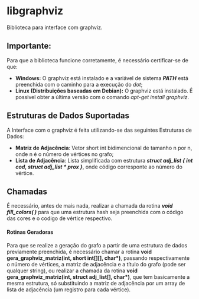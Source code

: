 # libgraphviz
Biblioteca para interface com graphviz.

## Importante:
Para que a biblioteca funcione corretamente, é necessário certificar-se de que:
- **Windows:** O graphviz está instalado e a variável de sistema **_PATH_** está preenchida com o caminho para a execução do *dot*;
- **Linux (Distribuições baseadas em Debian):** O graphviz está instalado. É possivel obter a última versão com o comando *apt-get install graphviz*.

## Estruturas de Dados Suportadas
A Interface com o graphviz é feita utilizando-se das seguintes Estruturas de Dados:
- **Matriz de Adjacência**: Vetor short int bidimencional de tamanho n por n, onde n é o número de vértices no grafo;
- **Lista de Adjacência**: Lista simplificada com estrutura **_struct adj_list { int cod, struct adj_list * prox }_**, onde código corresponte ao número do vértice.

## Chamadas
É necessário, antes de mais nada, realizar a chamada da rotina **_void fill_colors( )_** para que uma estrutura hash seja preenchida com o código das cores e o codigo de vértice respectivo.

#### Rotinas Geradoras
Para que se realize a geração do grafo a partir de uma estrutura de dados previamente preenchida, é necessário chamar a rotina **void gera_graphviz_matriz(int, short int[][], char\*)**, passando respectivamente o número de vértices, a matriz de adjacência e a título do grafo (pode ser qualquer string), ou realizar a chamada da rotina **void gera_graphviz_matriz(int, struct adj_list[], char\*)**, que tem basicamente a mesma estrutura, só substituindo a matriz de adjacência por um array de lista de adjacência (um registro para cada vértice). 
